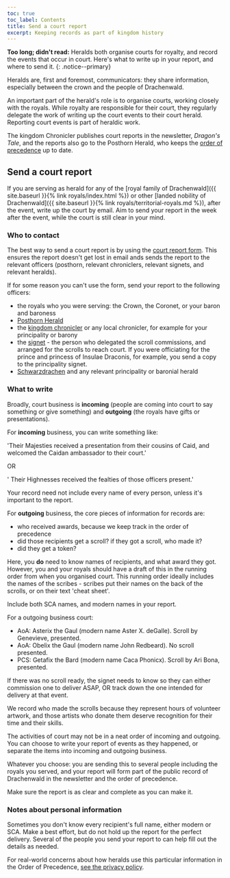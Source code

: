 ```yaml
---
toc: true
toc_label: Contents
title: Send a court report
excerpt: Keeping records as part of kingdom history
---
```


__Too long; didn't read:__  Heralds both organise courts for royalty, and record the events that occur in court. Here's what to write up in your report, and where to send it.
{: .notice--primary}

Heralds are, first and foremost, communicators: they share information, especially between the crown and the people of Drachenwald.  

An important part of the herald's role is to organise courts, working closely with the royals. While royalty are responsible for their court, they regularly delegate the work of writing up the court events to their court herald. Reporting court events is part of heraldic work.  

The kingdom Chronicler publishes court reports in the newsletter, *Dragon's Tale*, and the reports also go to the Posthorn Herald, who keeps the [order of precedence](http://op.drachenwald.sca.org) up to date.  

## Send a court report

If you are serving as herald for any of the [royal family of Drachenwald]({{ site.baseurl }}{% link royals/index.html %}) or other [landed nobility of Drachenwald]({{ site.baseurl }}{% link royals/territorial-royals.md %}), after the event, write up the court by email.  Aim to send your report in the week after the event, while the court is still clear in your mind.

### Who to contact

The best way to send a court report is by using the [court report form](https://forms.gle/eJ4upNNxXNfZNWVj6). This ensures the report doesn't get lost in email ands sends the report to the relevant officers (posthorn, relevant chroniclers, relevant signets, and relevant heralds).

If for some reason you can't use the form, send your report to the following officers:
* the royals who you were serving: the Crown, the Coronet, or your baron and baroness  
* [Posthorn Herald](mailto:posthorn@drachenwald.sca.org)  
* the [kingdom chronicler](mailto:chronicler@drachenwald.sca.org) or any local chronicler, for example for your principality or barony  
* the [signet](mailto:signet@drachenwald.sca.org) - the person who delegated the scroll commissions, and arranged for the scrolls to reach court. If you were officiating for the prince and princess of Insulae Draconis, for example, you send a copy to the principality signet.
* [Schwarzdrachen](mailto:herald@drachenwald.sca.org) and any relevant principality or baronial herald

### What to write

Broadly, court business is **incoming** (people are coming into court to say something or give something) and **outgoing** (the royals have gifts or presentations).  

For **incoming** business, you can write something like:  

'Their Majesties received a presentation from their cousins of Caid, and welcomed the Caidan ambassador to their court.'  

OR

' Their Highnesses received the fealties of those officers present.'  

Your record need not include every name of every person, unless it's important to the report.

For **outgoing** business, the core pieces of information for records are:
* who received awards, because we keep track in the order of precedence
* did those recipients get a scroll? if they got a scroll, who made it? 
* did they get a token?

Here, you **do** need to know names of recipients, and what award they got. However, you and your royals should have a draft of this in the running order from when you organised court. This running order ideally includes the names of the scribes - scribes put their names on the back of the scrolls, or on their text 'cheat sheet'.

Include both SCA names, and modern names in your report.  

For a outgoing business court:  

* AoA: Asterix the Gaul (modern name Aster X. deGalle). Scroll by Genevieve, presented.
* AoA: Obelix the Gaul (modern name John Redbeard). No scroll presented.
* PCS: Getafix the Bard (modern name Caca Phonicx). Scroll by Ari Bona, presented.

If there was no scroll ready, the signet needs to know so they can either commission one to deliver ASAP, OR track down the one intended for delivery at that event.  

We record who made the scrolls because they represent hours of volunteer artwork, and those artists who donate them deserve recognition for their time and their skills. 

The activities of court may not be in a neat order of incoming and outgoing. You can choose to write your report of events as they happened, or separate the items into incoming and outgoing business. 

Whatever you choose: you are sending this to several people including the royals you served, and your report will form part of the public record of Drachenwald in the newsletter and the order of precedence. 

Make sure the report is as clear and complete as you can make it. 

### Notes about personal information

Sometimes you don't know every recipient's full name, either modern or SCA. Make a best effort, but do not hold up the report for the perfect delivery. Several of the people you send your report to can help fill out the details as needed.

For real-world concerns about how heralds use this particular information in the Order of Precedence, [see the privacy policy](http://op.drachenwald.sca.org/privacy).
